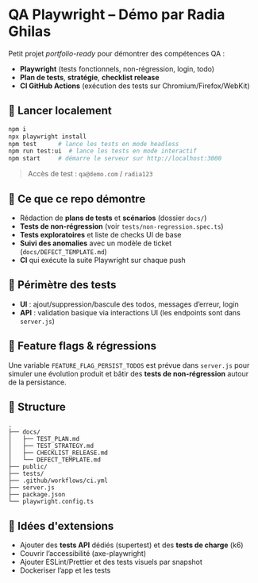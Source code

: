 # QA Playwright – Démo par Radia Ghilas

Petit projet *portfolio-ready* pour démontrer des compétences QA :
- **Playwright** (tests fonctionnels, non-régression, login, todo)
- **Plan de tests**, **stratégie**, **checklist release**
- **CI GitHub Actions** (exécution des tests sur Chromium/Firefox/WebKit)

## 🚀 Lancer localement

```bash
npm i
npx playwright install
npm test      # lance les tests en mode headless
npm run test:ui  # lance les tests en mode interactif
npm start     # démarre le serveur sur http://localhost:3000
```

> Accès de test : `qa@demo.com` / `radia123`

## 🎯 Ce que ce repo démontre

- Rédaction de **plans de tests** et **scénarios** (dossier `docs/`)
- **Tests de non-régression** (voir `tests/non-regression.spec.ts`)
- **Tests exploratoires** et liste de checks UI de base
- **Suivi des anomalies** avec un modèle de ticket (`docs/DEFECT_TEMPLATE.md`)
- **CI** qui exécute la suite Playwright sur chaque push

## 🧪 Périmètre des tests

- **UI** : ajout/suppression/bascule des todos, messages d’erreur, login
- **API** : validation basique via interactions UI (les endpoints sont dans `server.js`)

## 🔧 Feature flags & régressions
Une variable `FEATURE_FLAG_PERSIST_TODOS` est prévue dans `server.js` pour simuler une évolution produit et bâtir des **tests de non-régression** autour de la persistance.

## 📁 Structure
```
.
├── docs/
│   ├── TEST_PLAN.md
│   ├── TEST_STRATEGY.md
│   ├── CHECKLIST_RELEASE.md
│   └── DEFECT_TEMPLATE.md
├── public/
├── tests/
├── .github/workflows/ci.yml
├── server.js
├── package.json
└── playwright.config.ts
```

## 📌 Idées d'extensions
- Ajouter des **tests API** dédiés (supertest) et des **tests de charge** (k6)
- Couvrir l’accessibilité (axe-playwright)
- Ajouter ESLint/Prettier et des tests visuels par snapshot
- Dockeriser l’app et les tests
```
